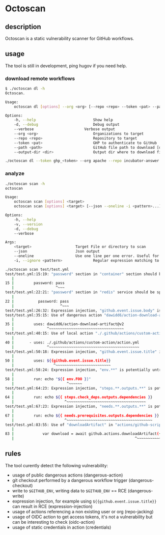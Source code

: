 # Octoscan

## description

Octoscan is a static vulnerability scanner for GitHub workflows.

## usage

The tool is still in development, ping hugov if you need help.


### download remote workflows

```sh
$ ./octoscan dl -h  
Octoscan.

Usage:
	octoscan dl [options] --org <org> [--repo <repo> --token <pat> --path <path> --output-dir <dir>]

Options:
	-h, --help  						Show help
	-d, --debug  						Debug output
	--verbose  						Verbose output
	--org <org> 						Organizations to target
	--repo <repo>						Repository to target
	--token <pat>						GHP to authenticate to GitHub
	--path <path>						GitHub file path to download [default: .github/workflows]
	--output-dir <dir>					Output dir where to download files [default: octoscan-output]

```

```sh
./octoscan dl --token ghp_<token> --org apache --repo incubator-answer
```

### analyze

```sh
./octoscan scan -h  
octoscan

Usage:
	octoscan scan [options] <target>
	octoscan scan [options] <target> [--json --oneline -i <pattern>...]

Options:
	-h, --help
	-v, --version
	-d, --debug
	--verbose

Args:
	<target>					Target File or directory to scan
	--json						Json output
	--oneline					Use one line per one error. Useful for reading error messages from programs
	-i, --ignore <pattern>				Regular expression matching to error messages you want to ignore. The pattern value is repeatable

```

```sh
./octoscan scan test/test.yml  
test/test.yml:15:19: "password" section in "container" section should be specified via secrets. do not put password value directly [credentials]
   |
15 |         password: pass
   |                   ^~~~
test/test.yml:22:21: "password" section in "redis" service should be specified via secrets. do not put password value directly [credentials]
   |
22 |           password: pass
   |                     ^~~~
test/test.yml:26:32: Expression injection, "github.event.issue.body" is potentially untrusted. [expression-injection]
test/test.yml:35:15: Use of dangerous action "dawidd6/action-download-artifact@v2" [dangerous-action]
   |
35 |         uses: dawidd6/action-download-artifact@v2
   |               ^~~~~~~~~~~~~~~~~~~~~~~~~~~~~~~~~~~
test/test.yml:40:15: Use of local action "./.github/actions/custom-action/action.yml" [local-action]
   |
40 |       - uses: ./.github/actions/custom-action/action.yml
   |               ^~~~~~~~~~~~~~~~~~~~~~~~~~~~~~~~~~~~~~~~~~
test/test.yml:50:18: Expression injection, "github.event.issue.title" is potentially untrusted. [expression-injection]
   |
50 |         uses: ${{github.event.issue.title}}
   |                  ^~~~~~~~~~~~~~~~~~~~~~~~~~
test/test.yml:58:24: Expression injection, "env.**" is potentially untrusted. [expression-injection]
   |
58 |         run: echo "${{ env.FOO }}"
   |                        ^~~~~~~
test/test.yml:64:23: Expression injection, "steps.**.outputs.**" is potentially untrusted. [expression-injection]
   |
64 |         run: echo ${{ steps.check_deps.outputs.dependencies }}
   |                       ^~~~~~~~~~~~~~~~~~~~~~~~~~~~~~~~~~~~~
test/test.yml:67:23: Expression injection, "needs.**.outputs.**" is potentially untrusted. [expression-injection]
   |
67 |         run: echo ${{ needs.prerequisites.outputs.dependencies }}
   |                       ^~~~~~~~~~~~~~~~~~~~~~~~~~~~~~~~~~~~~~~~
test/test.yml:83:55: Use of "downloadArtifact" in "actions/github-script" action. [dangerous-action]
   |
83 |             var download = await github.actions.downloadArtifact({
   |                                                       ^~~~~~~~~~~~

```


## rules

The tool curently detect the following vulnerability:
- usage of public dangerous actions (dangerous-action)
- git checkout performed by a dangerous workflow trigger (dangerous-checkout)
- write to `$GITHUB_ENV`, writing data to `$GITHUB_ENV` == RCE (dangerous-write)
- expression injection, for example using `${{github.event.issue.title}}` can result in RCE (expression-injection)
- usage of actions referencing a non existing user or org (repo-jacking)
- usage of OIDC action to get access tokens, it's not a vulnerability but can be interesting to check (oidc-action)
- usage of static credentials in action (credentials)
